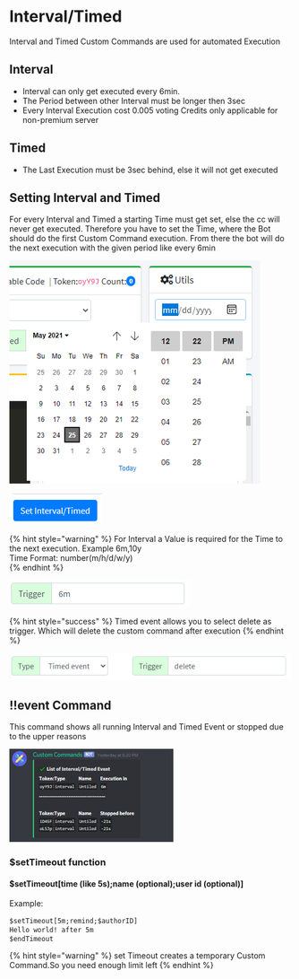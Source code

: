 # Interval/Timed

Interval and Timed Custom Commands are used for automated Execution

## Interval

* Interval can only get executed every 6min.
* The Period between other Interval must be longer then 3sec
* Every Interval Execution cost 0.005 voting Credits only applicable for non-premium server

## Timed

* The Last Execution must be 3sec behind, else it will not get executed

## Setting Interval and Timed

For every Interval and Timed a starting Time must get set, else the cc will never get executed. Therefore you have to set the Time, where the Bot should do the first Custom Command execution. From there the bot will do the next execution with the given period like every 6min

![Set The Time for Execution](../.gitbook/assets/image%20%2858%29.png)

![Hit the Set Button](../.gitbook/assets/image%20%2856%29.png)

{% hint style="warning" %}
For Interval a Value is required for the Time to the next execution. Example 6m,10y  
Time Format: number\(m/h/d/w/y\)  
{% endhint %}

![Value for Interval](../.gitbook/assets/image%20%2860%29.png)

{% hint style="success" %}
Timed event allows you to select delete as trigger. Which will delete the custom command after execution
{% endhint %}

![delete as trigger](../.gitbook/assets/image%20%2861%29.png)

## !!event Command

This command shows all running Interval and Timed Event or stopped due to the upper reasons

 

![](../.gitbook/assets/image%20%2859%29.png)

### $setTimeout function

#### $setTimeout\[time \(like 5s\);name \(optional\);user id \(optional\)\]

Example: 

```text
$setTimeout[5m;remind;$authorID] 
Hello world! after 5m
$endTimeout
```

{% hint style="warning" %}
set Timeout creates a temporary Custom Command.So you need enough limit left
{% endhint %}

